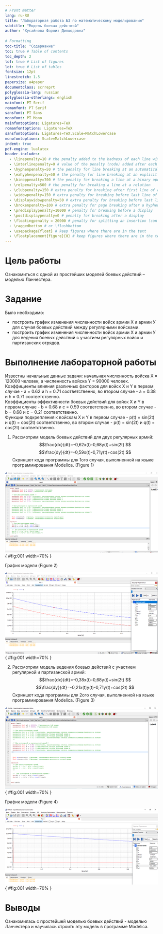 ```yaml
---
# Front matter
lang: ru-RU
title: "Лабораторная работа №3 по математическому моделированию"
subtitle: "Модель боевых действий"
author: "Хусайнова Фароиз Дилшодовна"

# Formatting
toc-title: "Содержание"
toc: true # Table of contents
toc_depth: 2
lof: true # List of figures
lot: true # List of tables
fontsize: 12pt
linestretch: 1.5
papersize: a4paper
documentclass: scrreprt
polyglossia-lang: russian
polyglossia-otherlangs: english
mainfont: PT Serif
romanfont: PT Serif
sansfont: PT Sans
monofont: PT Mono
mainfontoptions: Ligatures=TeX
romanfontoptions: Ligatures=TeX
sansfontoptions: Ligatures=TeX,Scale=MatchLowercase
monofontoptions: Scale=MatchLowercase
indent: true
pdf-engine: lualatex
header-includes:
  - \linepenalty=10 # the penalty added to the badness of each line within a paragraph (no associated penalty node) Increasing the value makes tex try to have fewer lines in the paragraph.
  - \interlinepenalty=0 # value of the penalty (node) added after each line of a paragraph.
  - \hyphenpenalty=50 # the penalty for line breaking at an automatically inserted hyphen
  - \exhyphenpenalty=50 # the penalty for line breaking at an explicit hyphen
  - \binoppenalty=700 # the penalty for breaking a line at a binary operator
  - \relpenalty=500 # the penalty for breaking a line at a relation
  - \clubpenalty=150 # extra penalty for breaking after first line of a paragraph
  - \widowpenalty=150 # extra penalty for breaking before last line of a paragraph
  - \displaywidowpenalty=50 # extra penalty for breaking before last line before a display math
  - \brokenpenalty=100 # extra penalty for page breaking after a hyphenated line
  - \predisplaypenalty=10000 # penalty for breaking before a display
  - \postdisplaypenalty=0 # penalty for breaking after a display
  - \floatingpenalty = 20000 # penalty for splitting an insertion (can only be split footnote in standard LaTeX)
  - \raggedbottom # or \flushbottom
  - \usepackage{float} # keep figures where there are in the text
  - \floatplacement{figure}{H} # keep figures where there are in the text
---
```


# Цель работы

Ознакомиться с одной из простейших моделей боевых действий – моделью Ланчестера. 

# Задание

Было необходимо:

-   построить график изменения численности войск армии Х и армии У для случая боевых действий между регулярными войсками.
-   построить график изменения численности войск армии Х и армии У для ведения боевых действий с участием регулярных войск и партизанских отрядов.

# Выполнение лабораторной работы

Известны начальные данные задачи: начальная численность войска X = 120000 человек, а численность войска Y = 90000 человек.  
Коэффициенты влияния различных факторов для войск X и Y в первом случае - a = 0.62 и h = 0.71 соответственно, во втором случае - a = 0.38 и h = 0.71 соответственно.  
Коэффициенты эффективности боевых действий для войск X и Y в первом случае - b = 0.68 и c = 0.59 соответственно, во втором случае - b = 0.68 и c = 0.21 соответственно.  
Функции подкрепления к войскам X и Y в первом случае - p(t) = sin(2t) и q(t) = cos(2t) соответственно, во втором случае - p(t) = sin(2t) и q(t) = cos(2t) соответственно.  
  
1. Рассмотрим модель боевых действий для двух регулярных армий:
$$\frac{dx}{dt}=-0,62x(t)-0,68y(t)+sin(2t) $$
$$\frac{dy}{dt}=-0,59x(t)-0,71y(t)+cos(2t) $$
Скриншот кода программы для 1ого случая, выполненной на языке программирования Modelica. (Figure 1) 

![Код программы](images/1.PNG){ #fig:001 width=70% }  

График модели (Figure 2) 

![Результат для 1ого случая](images/2.PNG){ #fig:001 width=70% }  

2. Рассмотрим модель ведения боевых действий с участием регулярной и партизанской армий:
$$\frac{dx}{dt}=-0,38x(t)-0,68y(t)+sin(2t) $$
$$\frac{dy}{dt}=-0,21x(t)y(t)-0,71y(t)+cos(2t) $$
Скриншот кода программы для 2ого случая, выполненной на языке программирования Modelica. (Figure 3) 

![Код программы](images/3.PNG){ #fig:001 width=70% }  

График модели (Figure 4)  

![Результат для 2ого случая](images/4.PNG){ #fig:001 width=70% }  

# Выводы

Ознакомилась с простейшей моделью боевых действий - моделью Ланчестера и научилась строить эту модель в программе Modelica.

